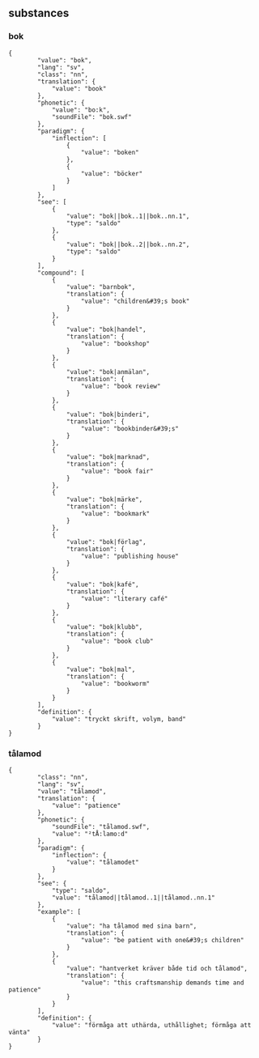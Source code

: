 ## substances
### bok

	{
            "value": "bok",
            "lang": "sv",
            "class": "nn",
            "translation": {
                "value": "book"
            },
            "phonetic": {
                "value": "bo:k",
                "soundFile": "bok.swf"
            },
            "paradigm": {
                "inflection": [
                    {
                        "value": "boken"
                    },
                    {
                        "value": "böcker"
                    }
                ]
            },
            "see": [
                {
                    "value": "bok||bok..1||bok..nn.1",
                    "type": "saldo"
                },
                {
                    "value": "bok||bok..2||bok..nn.2",
                    "type": "saldo"
                }
            ],
            "compound": [
                {
                    "value": "barnbok",
                    "translation": {
                        "value": "children&#39;s book"
                    }
                },
                {
                    "value": "bok|handel",
                    "translation": {
                        "value": "bookshop"
                    }
                },
                {
                    "value": "bok|anmälan",
                    "translation": {
                        "value": "book review"
                    }
                },
                {
                    "value": "bok|binderi",
                    "translation": {
                        "value": "bookbinder&#39;s"
                    }
                },
                {
                    "value": "bok|marknad",
                    "translation": {
                        "value": "book fair"
                    }
                },
                {
                    "value": "bok|märke",
                    "translation": {
                        "value": "bookmark"
                    }
                },
                {
                    "value": "bok|förlag",
                    "translation": {
                        "value": "publishing house"
                    }
                },
                {
                    "value": "bok|kafé",
                    "translation": {
                        "value": "literary café"
                    }
                },
                {
                    "value": "bok|klubb",
                    "translation": {
                        "value": "book club"
                    }
                },
                {
                    "value": "bok|mal",
                    "translation": {
                        "value": "bookworm"
                    }
                }
            ],
            "definition": {
                "value": "tryckt skrift, volym, band"
            }
	}
        

### tålamod
    {
            "class": "nn",
            "lang": "sv",
            "value": "tålamod",
            "translation": {
                "value": "patience"
            },
            "phonetic": {
                "soundFile": "tålamod.swf",
                "value": "²tÅ:lamo:d"
            },
            "paradigm": {
                "inflection": {
                    "value": "tålamodet"
                }
            },
            "see": {
                "type": "saldo",
                "value": "tålamod||tålamod..1||tålamod..nn.1"
            },
            "example": [
                {
                    "value": "ha tålamod med sina barn",
                    "translation": {
                        "value": "be patient with one&#39;s children"
                    }
                },
                {
                    "value": "hantverket kräver både tid och tålamod",
                    "translation": {
                        "value": "this craftsmanship demands time and patience"
                    }
                }
            ],
            "definition": {
                "value": "förmåga att uthärda, uthållighet; förmåga att vänta"
            }
	}


